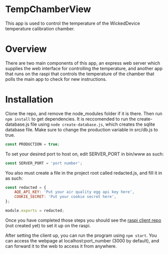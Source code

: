 # TempChamberView
This app is used to control the temperature of the WickedDevice temperature calibration chamber.  

# Overview
There are two main components of this app, an express web server which supplies the web interface for controlling the temperature, and another 
app that runs on the raspi that controls the temperature of the chamber that polls the main app to check for new instructions.

# Installation
Clone the repo, and remove the node_modules folder if it is there.  Then run `npm install` to get dependencies.  It is reccomended to run the create-database.js file 
using `node create-database.js`, which creates the sqlite database file.  Make sure to change the production variable in src/db.js to true.
```javascript
const PRODUCTION = true;
```
To set your desired port to host on, edit SERVER_PORT in bin/www as such:
```javascript
const SERVER_PORT = 'port number';
```

You also must create a file in the project root called redacted.js, and fill it in as such:
```javascript
const redacted = {
    AQE_API_KEY: 'Put your air quality egg api key here',
    COOKIE_SECRET: 'Put your cookie secret here',
};

module.exports = redacted;
```

Once you have completed those steps you should see the [raspi client repo](https://github.com/chrsico210) (not created yet) to set it up on the raspi.

After setting the client up, you can run the program using `npm start`.  You can access the webpage at localhost:port_number (3000 by default), and can forward it to the 
web to access it from anywhere.
